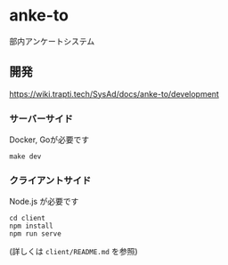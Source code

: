 # anke-to

部内アンケートシステム

## 開発
https://wiki.trapti.tech/SysAd/docs/anke-to/development
### サーバーサイド
Docker, Goが必要です
```
make dev
```

### クライアントサイド
Node.js が必要です
```
cd client
npm install
npm run serve
```

(詳しくは `client/README.md` を参照)
